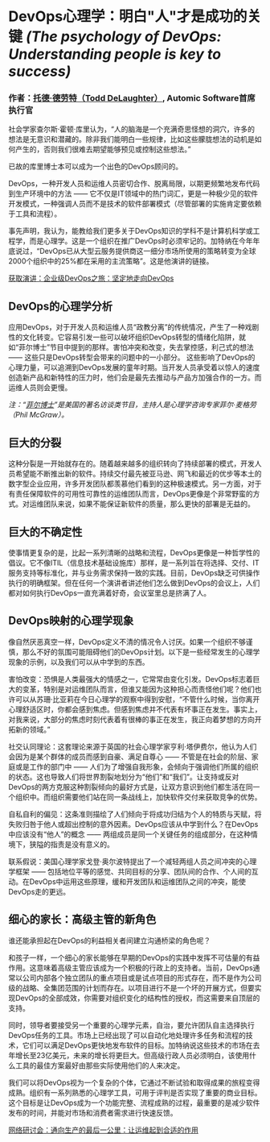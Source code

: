  DevOps心理学：明白"人"才是成功的关键
_(The psychology of DevOps: Understanding people is key to success)_
===

### 作者：[托德·德劳特（Todd DeLaughter）](https://techbeacon.com/contributors/todd-delaughter), Automic Software首席执行官

社会学家查尔斯·霍顿·库里认为，“人的脑海是一个充满奇思怪想的洞穴，许多的想法是无意识和潜藏的。除非我们能明白一些规律，比如这些朦胧想法的动机是如何产生的，否则我们很难去期望能够预见或控制这些想法。”

已故的库里博士本可以成为一个出色的DevOps顾问的。

DevOps，一种开发人员和运维人员密切合作、脱离局限，以期更频繁地发布代码到生产环境中的方法 —— 它不仅是IT领域中的热门词汇，更是一种极少见的软件开发模式，一种强调人员而不是技术的软件部署模式（尽管部署的实施肯定要依赖于工具和流程）。

事先声明，我认为，能教给我们更多关于DevOps知识的学科不是计算机科学或工程学，而是心理学。这是一个组织在推广DevOps时必须牢记的。加特纳在今年年底说过，“DevOps已从大型云服务提供商这一细分市场所使用的策略转变为全球2000个组织中的25%都在采用的主流策略”。这是他演讲的链接。

[ 获取演讲：企业级DevOps之旅：坚定地走向DevOps ](https://www.microfocus.com/en-us/assets/application-delivery-management/the-journey-to-becoming-devops-determined?utm_campaign=00134846)

## DevOps的心理学分析
应用DevOps，对于开发人员和运维人员“政教分离”的传统情况，产生了一种戏剧性的文化转变。它容易引发一些可以破坏组织DevOps转型的情绪化陷阱，就如“菲尔博士”节目中提到的那样。害怕冲突和改变，失去掌控感，利己式的想法 —— 这些只是DevOps转型会带来的问题中的一小部分。
这些影响了DevOps的心理力量，可以追溯到DevOps发展的童年时期。当开发人员承受着以惊人的速度创造新产品和新特性的压力时，他们会是最先去推动与产品方加强合作的一方。而运维人员则会更慢。

_注：“[菲尔博士](https://www.tvguide.com/tvshows/dr-phil/episodes/194969/)”是美国的著名访谈类节目，主持人是心理学咨询专家菲尔·麦格劳（Phil McGraw）。_

## 巨大的分裂
这种分裂是一开始就存在的。随着越来越多的组织转向了持续部署的模式，开发人员希望能不断推出新的软件。持续交付最先被亚马逊、网飞和最近的优步等本土的数字型企业应用，许多开发团队都羡慕他们看到的这种极速模式。另一方面，对于有责任保障软件的可用性可靠性的运维团队而言，DevOps更像是个非常野蛮的方式。对运维团队来说，如果不能保证新软件的质量，那么更快的部署是无益的。

## 巨大的不确定性
使事情更复杂的是，比起一系列清晰的战略和流程，DevOps更像是一种哲学性的倡议。它不像ITIL（信息技术基础设施库）那样，是一系列旨在将选择、交付、IT服务支持等标准化，并与业务需求保持一致的实践。目前，DevOps缺乏可供操作执行的明确框架。但在任何一个演讲者讲述他们怎么做到DevOps的会议上，人们都对如何执行DevOps一直充满着好奇，会议室里总是挤满了人。

## DevOps映射的心理学现象
像自然厌恶真空一样，DevOps定义不清的情况令人讨厌。如果一个组织不够谨慎，那么不好的氛围可能阻碍他们的DevOps计划。以下是一些经常发生的心理学现象的示例，以及我们可以从中学到的东西。

害怕改变：恐惧是人类最强大的情感之一，它常常由变化引发。DevOps标志着巨大的变革，特别是对运维团队而言，但谁又能因为这种担心而责怪他们呢？他们也许可以从苏珊·比亚莉在今日心理学的观察中得到安慰，“不管什么时候，当你离开心理舒适区时，你都会感到焦虑。但感到焦虑并不代表有坏事正在发生。事实上，对我来说，大部分的焦虑时刻代表着有很棒的事正在发生，我正向着梦想的方向开拓新的领域。”

社交认同理论：这套理论来源于英国的社会心理学家亨利·塔伊费尔，他认为人们会因为是某个群体的成员而感到自豪、满足自尊心 —— 不管是在社会的阶层、家庭或是工作的部门中 —— 人们为了增强自我形象，会倾向于强调他们所属的组织的状态。这也导致人们将世界割裂地划分为“他们”和“我们”。让支持或反对DevOps的两方克服这种割裂倾向的最好方式是，让双方意识到他们都生活在同一个组织中。而组织需要他们站在同一条战线上，加快软件交付来获取竞争的优势。

自私自利的偏见：这条准则描绘了人们倾向于将成功归结为个人的特质与天赋，将失败归咎于他人或超出控制的意外因素。DevOps应该从中学到什么？在DevOps中应该没有“他人”的概念 —— 两组成员是同一个关键任务的组成部分，在这种情境下，狭隘的指责是没有意义的。

联系假说：美国心理学家戈登·奥尔波特提出了一个减轻两组人员之间冲突的心理学框架 —— 包括地位平等的感觉、共同目标的分享、团队间的合作、个人间的互动。在DevOps中运用这些原理，缓和开发团队和运维团队之间的冲突，能使DevOps走的更远。

## 细心的家长：高级主管的新角色

谁还能承担起在DevOps的利益相关者间建立沟通桥梁的角色呢？

和孩子一样，一个细心的家长能够在早期的DevOps的实践中发挥不可估量的有益作用。这意味着高级主管应该成为一个积极的行政上的支持者。当前，DevOps通常以公司内部各个独立团队的重点项目或是试点项目的形式存在，而不是作为公司级的战略、全集团范围的计划而存在。以项目进行不是一个坏的开展方式，但要实现DevOps的全部成效，你需要对组织变化的结构性的授权，而这需要来自顶层的支持。

同时，领导者要接受另一个重要的心理学元素，自治，要允许团队自主选择执行DevOps任务的工具。市场上已经出现了可以自动化地处理许多任务和流程的技术，它们可以满足DevOps更快地发布软件的目标。加特纳说这些技术的市场在去年增长至23亿美元，未来的增长将更巨大。但高级行政人员必须明白，该使用什么工具的最佳方案最好由那些实际使用他们的人来决定。

我们可以将DevOps视为一个复杂的个体，它通过不断试验和取得成果的旅程变得成熟。组织有一系列熟悉的心理学工具，可用于评判是否实现了重要的商业目标。这个目标是让DevOps成为一个功能完整、流程成熟的过程，最重要的是减少软件发布的时间，并能对市场和消费者需求进行快速反馈。

[ 网络研讨会：通向生产的最后一公里：让运维起到合适的作用 ](https://www.brighttalk.com/webcast/8743/353110?utm_source=TechBeaconl&utm_medium=web&utm_content=micro%20focus&utm_campaign=webcasts-search-results-feed)
